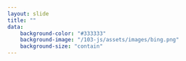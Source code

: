 ```yaml
---
layout: slide
title: ""
data:
    background-color: "#333333"
    background-image: "/103-js/assets/images/bing.png"
    background-size: "contain"
---
```


